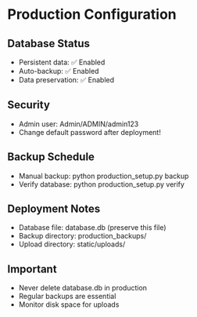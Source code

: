 # Production Configuration

## Database Status
- Persistent data: ✅ Enabled
- Auto-backup: ✅ Enabled
- Data preservation: ✅ Enabled

## Security
- Admin user: Admin/ADMIN/admin123
- Change default password after deployment!

## Backup Schedule
- Manual backup: python production_setup.py backup
- Verify database: python production_setup.py verify

## Deployment Notes
- Database file: database.db (preserve this file)
- Backup directory: production_backups/
- Upload directory: static/uploads/

## Important
- Never delete database.db in production
- Regular backups are essential
- Monitor disk space for uploads
